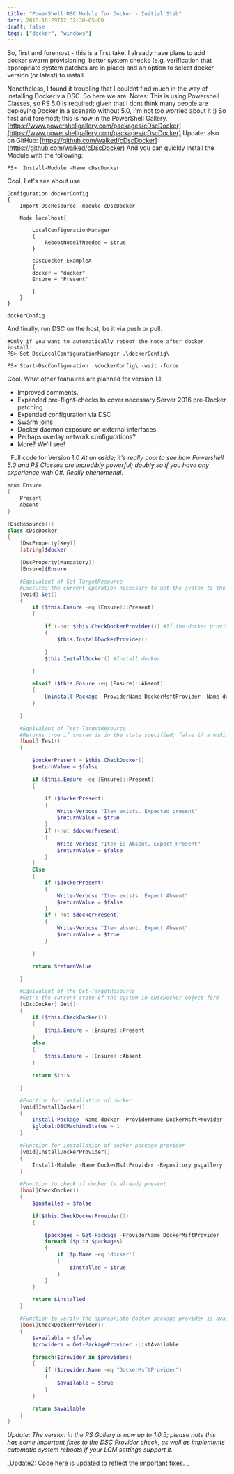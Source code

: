 ```yaml
---
title: "PowerShell DSC Module for Docker - Initial Stab"
date: 2016-10-29T12:32:30-05:00
draft: false
tags: ["docker", "windows"]
---
```


So, first and foremost - this is a first take. I already have plans to add docker swarm provisioning, better system checks (e.g. verification that appropriate system patches are in place) and an option to select docker version (or latest) to install. 

<!--more-->

Nonetheless, I found it troubling that I couldnt find much in the way of installing Docker via DSC. So here we are. Notes: This is using Powershell Classes, so PS 5.0 is required; given that I dont think many people are deploying Docker in a scenario without 5.0, I'm not too worried about it :) So first and foremost; this is now in the PowerShell Gallery. [https://www.powershellgallery.com/packages/cDscDocker](https://www.powershellgallery.com/packages/cDscDocker) Update: also on GitHub: [https://github.com/walked/cDscDocker](https://github.com/walked/cDscDocker) And you can quickly install the Module with the following:



```
PS>  Install-Module -Name cDscDocker
```

Cool. Let's see about use:

```
Configuration dockerConfig
{
    Import-DscResource -module cDscDocker

    Node localhost{

		LocalConfigurationManager
		{
			RebootNodeIfNeeded = $true
		}

        cDscDocker ExampleA
        {
        docker = "docker"
        Ensure = 'Present'

        }
    }
}

dockerConfig
```

And finally, run DSC on the host, be it via push or pull.

```
#Only if you want to automatically reboot the node after docker install:
PS> Set-DscLocalConfigurationManager .\dockerConfig\ 

PS> Start-DscConfiguration .\dockerConfig\ -wait -force
```

Cool. What other featuures are planned for version 1.1:

*   Improved comments.
*   Expanded pre-flight-checks to cover necessary Server 2016 pre-Docker patching
*   Expended configuration via DSC
*   Swarm joins
*   Docker daemon exposure on external interfaces
*   Perhaps overlay network configurations?
*   More? We'll see!

  Full code for Version 1.0 _At an aside; it's really cool to see how Powershell 5.0 and PS Classes are incredibly powerful; doubly so if you have any experience with C#. Really phenomenal._

```powershell
enum Ensure
{
	Present
	Absent
}

[DscResource()]
class cDscDocker 
{
	[DscProperty(Key)] 
	[string]$docker

	[DscProperty(Mandatory)] 
	[Ensure]$Ensure

	#Equivalent of Set-TargetResource
	#Executes the current operation necessary to get the system to the desired state
	[void] Set()
	{
		if ($this.Ensure -eq [Ensure]::Present)
		{

			if (-not $this.CheckDockerProvider()) #If the docker provider isnt present
			{
				$this.InstallDockerProvider()

			}
			$this.InstallDocker() #Install docker..

		}

		elseif ($this.Ensure -eq [Ensure]::Absent)
		{
			Uninstall-Package -ProviderName DockerMsftProvider -Name docker -Force #Uninstall docker; will move to a function if re-used elsewhere
		}

	}

	#Equivalent of Test-TargetResource
	#Returns true if system is in the state specified; false if a modification needs to take place
	[bool] Test()
	{

		$dockerPresent = $this.CheckDocker()
		$returnValue = $false

		if ($this.Ensure -eq [Ensure]::Present)
		{

			if ($dockerPresent)
			{
				Write-Verbose "Item exists. Expected present"
				$returnValue = $true
			}
			if (-not $dockerPresent)
			{
				Write-Verbose "Item is Absent. Expect Present"
				$returnValue = $false
			}
		}
		Else
		{
			if ($dockerPresent)
			{
				Write-Verbose "Item exists. Expect Absent"
				$returnValue = $false
			}
			if (-not $dockerPresent)
			{
				Write-Verbose "Item absent. Expect Absent"
				$returnValue = $true
			}

		}

		return $returnValue

	}

	#Equivalent of the Get-TargetResource
	#Get's the current state of the system in cDscDocker object form
	[cDscDocker] Get()
	{
		if ($this.CheckDocker())
		{
			$this.Ensure = [Ensure]::Present
		}
		else
		{
			$this.Ensure = [Ensure]::Absent
		}

		return $this

	}

	#Function for installation of docker
	[void]InstallDocker()
	{
		Install-Package -Name docker -ProviderName DockerMsftProvider -Force
		$global:DSCMachineStatus = 1
	}

	#Function for installation of docker package provider
	[void]InstallDockerProvider()
	{
		Install-Module -Name DockerMsftProvider -Repository psgallery -Force
	}

	#Function to check if docker is already present
	[bool]CheckDocker()
	{
        $installed = $false

        if($this.CheckDockerProvider())
        {

		    $packages = Get-Package -ProviderName DockerMsftProvider
		    foreach ($p in $packages)
		    {
			    if ($p.Name -eq 'docker')
			    {
				    $installed = $true
			    }
		    }
        }

		return $installed
	}

	#Function to verify the appropriate docker package provider is available on the host
	[bool]CheckDockerProvider()
	{
		$available = $false
		$providers = Get-PackageProvider -ListAvailable

		foreach($provider in $providers)
        {
		    if ($provider.Name -eq "DockerMsftProvider")
		    {
			    $available = $true
		    }
        }

		return $available
	}
}


```

_Update: The version in the PS Gallery is now up to 1.0.5; please note this has some important fixes to the DSC Provider check, as well as implements automatic system reboots if your LCM settings support it._ 

_Update2: Code here is updated to reflect the important fixes. _